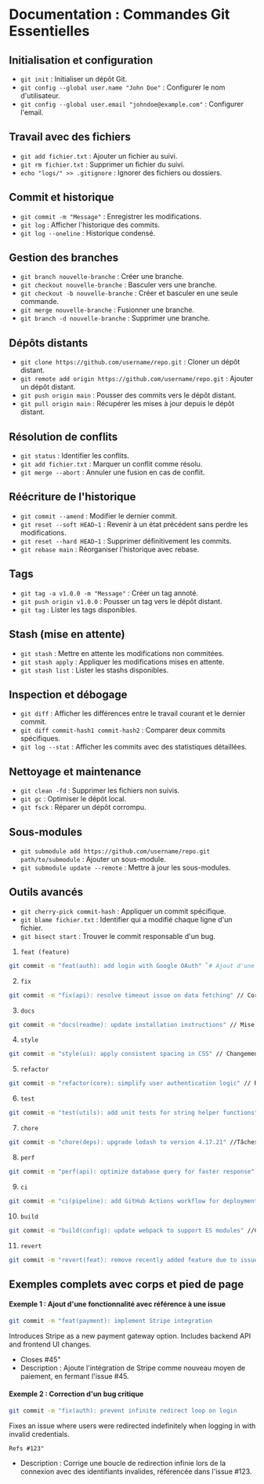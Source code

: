 # Documentation : Commandes Git Essentielles

## Initialisation et configuration
- `git init` : Initialiser un dépôt Git.
- `git config --global user.name "John Doe"` : Configurer le nom d'utilisateur.
- `git config --global user.email "johndoe@example.com"` : Configurer l'email.

## Travail avec des fichiers
- `git add fichier.txt` : Ajouter un fichier au suivi.
- `git rm fichier.txt` : Supprimer un fichier du suivi.
- `echo "logs/" >> .gitignore` : Ignorer des fichiers ou dossiers.

## Commit et historique
- `git commit -m "Message"` : Enregistrer les modifications.
- `git log` : Afficher l'historique des commits.
- `git log --oneline` : Historique condensé.

## Gestion des branches
- `git branch nouvelle-branche` : Créer une branche.
- `git checkout nouvelle-branche` : Basculer vers une branche.
- `git checkout -b nouvelle-branche` : Créer et basculer en une seule commande.
- `git merge nouvelle-branche` : Fusionner une branche.
- `git branch -d nouvelle-branche` : Supprimer une branche.

## Dépôts distants
- `git clone https://github.com/username/repo.git` : Cloner un dépôt distant.
- `git remote add origin https://github.com/username/repo.git` : Ajouter un dépôt distant.
- `git push origin main` : Pousser des commits vers le dépôt distant.
- `git pull origin main` : Récupérer les mises à jour depuis le dépôt distant.

## Résolution de conflits
- `git status` : Identifier les conflits.
- `git add fichier.txt` : Marquer un conflit comme résolu.
- `git merge --abort` : Annuler une fusion en cas de conflit.

## Réécriture de l'historique
- `git commit --amend` : Modifier le dernier commit.
- `git reset --soft HEAD~1` : Revenir à un état précédent sans perdre les modifications.
- `git reset --hard HEAD~1` : Supprimer définitivement les commits.
- `git rebase main` : Réorganiser l'historique avec rebase.

## Tags
- `git tag -a v1.0.0 -m "Message"` : Créer un tag annoté.
- `git push origin v1.0.0` : Pousser un tag vers le dépôt distant.
- `git tag` : Lister les tags disponibles.

## Stash (mise en attente)
- `git stash` : Mettre en attente les modifications non commitées.
- `git stash apply` : Appliquer les modifications mises en attente.
- `git stash list` : Lister les stashs disponibles.

## Inspection et débogage
- `git diff` : Afficher les différences entre le travail courant et le dernier commit.
- `git diff commit-hash1 commit-hash2` : Comparer deux commits spécifiques.
- `git log --stat` : Afficher les commits avec des statistiques détaillées.

## Nettoyage et maintenance
- `git clean -fd` : Supprimer les fichiers non suivis.
- `git gc` : Optimiser le dépôt local.
- `git fsck` : Réparer un dépôt corrompu.

## Sous-modules
- `git submodule add https://github.com/username/repo.git path/to/submodule` : Ajouter un sous-module.
- `git submodule update --remote` : Mettre à jour les sous-modules.

## Outils avancés
- `git cherry-pick commit-hash` : Appliquer un commit spécifique.
- `git blame fichier.txt` : Identifier qui a modifié chaque ligne d'un fichier.
- `git bisect start` : Trouver le commit responsable d'un bug.


1. `feat (feature)`
```bash
git commit -m "feat(auth): add login with Google OAuth" `# Ajout d'une nouvelle fonctionnalité.
```

2. `fix`
```bash
git commit -m "fix(api): resolve timeout issue on data fetching" // Correction d'un bug.
```

3. `docs`
```bash
git commit -m "docs(readme): update installation instructions" // Mise à jour de la documentation.
```
4. `style`
```bash
git commit -m "style(ui): apply consistent spacing in CSS" // Changements liés au style du code (formatage, indentation, etc.), sans impact fonctionnel.

```
5. `refactor`
```bash
git commit -m "refactor(core): simplify user authentication logic" // Refactorisation du code sans ajout de fonctionnalité ni correction de bug.

```
6. `test`
```bash
git commit -m "test(utils): add unit tests for string helper functions" // Ajout ou modification de tests.
```
7. `chore`

```bash
git commit -m "chore(deps): upgrade lodash to version 4.17.21" //Tâches de maintenance ou mises à jour de dépendances.
```
8. `perf`

```bash
git commit -m "perf(api): optimize database query for faster response" //Amélioration des performances.
```
9. `ci`
```bash
git commit -m "ci(pipeline): add GitHub Actions workflow for deployment" // Modifications liées à la configuration des outils CI/CD.
```
10. `build`
```bash
git commit -m "build(config): update webpack to support ES modules" //Changements liés à la construction du projet (ex. configuration de Webpack, Dockerfile).
```
11. `revert`

```bash
git commit -m "revert(feat): remove recently added feature due to issues" //Annulation d'un commit précédent.
```
## Exemples complets avec corps et pied de page
#### Exemple 1 : Ajout d'une fonctionnalité avec référence à une issue
```bash
git commit -m "feat(payment): implement Stripe integration
```
Introduces Stripe as a new payment gateway option.
Includes backend API and frontend UI changes.

- Closes #45"
- Description : Ajoute l'intégration de Stripe comme nouveau moyen de paiement, en fermant l'issue #45.

#### Exemple 2 : Correction d'un bug critique
```bash
git commit -m "fix(auth): prevent infinite redirect loop on login
```
Fixes an issue where users were redirected indefinitely
when logging in with invalid credentials.

`Refs #123"`
- Description : Corrige une boucle de redirection infinie lors de la connexion avec des identifiants invalides, référencée dans l'issue #123.



